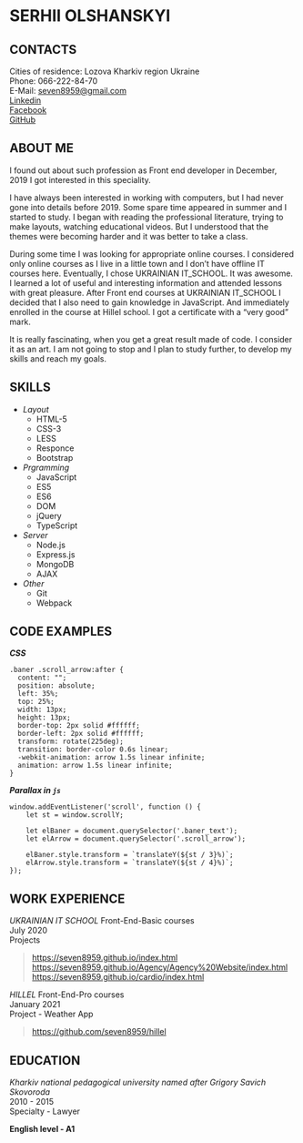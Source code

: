 # SERHII OLSHANSKYI

## CONTACTS

Cities of residence: Lozova Kharkiv region Ukraine\
Phone: 066-222-84-70\
E-Mail: <seven8959@gmail.com>\
[Linkedin](https://www.linkedin.com/in/serhii-olshanskyi-1230801b2/)\
[Facebook](https://www.facebook.com/profile.php?id=100002558855107)\
[GitHub](https://github.com/seven8959)

## ABOUT ME

I found out about such profession as Front end developer in December, 2019
I got interested in this speciality.

I have always been interested in working with computers, but I had never gone into details before 2019.
Some spare time appeared in summer and I started to study. I began with reading the professional literature, trying to make layouts, watching educational videos.
 But I understood that the themes were becoming harder and it was better to take a class.
 
During some time I was looking for appropriate online courses. I considered only online courses as I live in a little town and I don’t have offline IT courses here.
Eventually,  I chose UKRAINIAN IT_SCHOOL. It was awesome. I learned a lot of useful and interesting information and attended lessons with great pleasure.
After Front end courses at UKRAINIAN IT_SCHOOL I decided that I also need to gain knowledge in JavaScript. And immediately enrolled in the course at Hillel school. I got a certificate with a “very good” mark.

It is really fascinating, when you get a great result made of code. I consider it as an art. 
I am not going to stop and I plan to study further, to develop my skills and reach my goals.

## SKILLS

* *Layout*
  * HTML-5
  * CSS-3
  * LESS
  * Responce
  * Bootstrap
* *Prgramming*  
  * JavaScript
  * ES5
  * ES6
  * DOM
  * jQuery
  * TypeScript 
* *Server*
  * Node.js
  * Express.js
  * MongoDB
  * AJAX
* *Other*
  * Git
  * Webpack   

## CODE EXAMPLES

***CSS***

    .baner .scroll_arrow:after {
      content: "";
      position: absolute;
      left: 35%;
      top: 25%;
      width: 13px;
      height: 13px;
      border-top: 2px solid #ffffff;
      border-left: 2px solid #ffffff;
      transform: rotate(225deg);
      transition: border-color 0.6s linear;
      -webkit-animation: arrow 1.5s linear infinite;
      animation: arrow 1.5s linear infinite;
    }
    
***Parallax in `js`***

```
window.addEventListener('scroll', function () {
    let st = window.scrollY;

    let elBaner = document.querySelector('.baner_text');
    let elArrow = document.querySelector('.scroll_arrow');

    elBaner.style.transform = `translateY(${st / 3}%)`;
    elArrow.style.transform = `translateY(${st / 4}%)`;
});
```

## WORK EXPERIENCE

*UKRAINIAN IT SCHOOL* Front-End-Basic courses\
July 2020\
Projects
> <https://seven8959.github.io/index.html>\
<https://seven8959.github.io/Agency/Agency%20Website/index.html>\
<https://seven8959.github.io/cardio/index.html>

*HILLEL* Front-End-Pro courses\
January 2021\
Project - Weather App
> <https://github.com/seven8959/hillel>

## EDUCATION

*Kharkiv national pedagogical university named after Grigory Savich Skovoroda*\
2010 - 2015\
Specialty - Lawyer 

**English level - A1**

